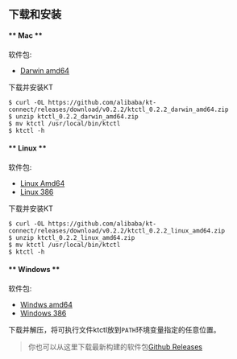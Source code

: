下载和安装
---

<!-- tabs:start -->

#### ** Mac **

软件包:

* [Darwin amd64](https://github.com/alibaba/kt-connect/releases/download/v0.2.2/ktctl_0.2.2_darwin_amd64.zip)

下载并安装KT

```
$ curl -OL https://github.com/alibaba/kt-connect/releases/download/v0.2.2/ktctl_0.2.2_darwin_amd64.zip
$ unzip ktctl_0.2.2_darwin_amd64.zip
$ mv ktctl /usr/local/bin/ktctl
$ ktctl -h
```

#### ** Linux **

软件包:

* [Linux Amd64](https://github.com/alibaba/kt-connect/releases/download/v0.2.2/ktctl_0.2.2_linux_amd64.zip)
* [Linux 386](https://github.com/alibaba/kt-connect/releases/download/v0.2.2/ktctl_0.2.2_linux_386.zip)

下载并安装KT

```
$ curl -OL https://github.com/alibaba/kt-connect/releases/download/v0.2.2/ktctl_0.2.2_linux_amd64.zip
$ unzip ktctl_0.2.2_linux_amd64.zip
$ mv ktctl /usr/local/bin/ktctl
$ ktctl -h
```

#### ** Windows **

软件包:

* [Windws amd64](https://github.com/alibaba/kt-connect/releases/download/v0.2.2/ktctl_0.2.2_windows_amd64.zip)
* [Windows 386](https://github.com/alibaba/kt-connect/releases/download/v0.2.2/ktctl_0.2.2_windows_386.zip)

下载并解压，将可执行文件ktctl放到`PATH`环境变量指定的任意位置。

<!-- tabs:end -->

> 你也可以从这里下载最新构建的软件包[Github Releases](https://github.com/alibaba/kt-connect/releases)
